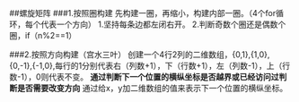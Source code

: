 ##螺旋矩阵
###1.按照圈构建
先构建一圈，再缩小，构建内部一圈。（4个for循环，每个代表一个方向）
1.坚持每条边都左闭右开。
2.判断奇数个圈还是偶数个圈，if（n%2==1）

###2.按照方向构建（宫水三叶）
创建一个4行2列的二维数组，{0,1},{1,0},{0,-1},{-1,0},每行的1分别代表右（列数+1），下（行数+1），左（列数-1），上（行数-1），0则代表不变。
**通过判断下一个位置的横纵坐标是否越界或已经访问过判断是否需要改变方向**
通过给x，y加二维数组的值来表示下一个位置的横纵坐标。